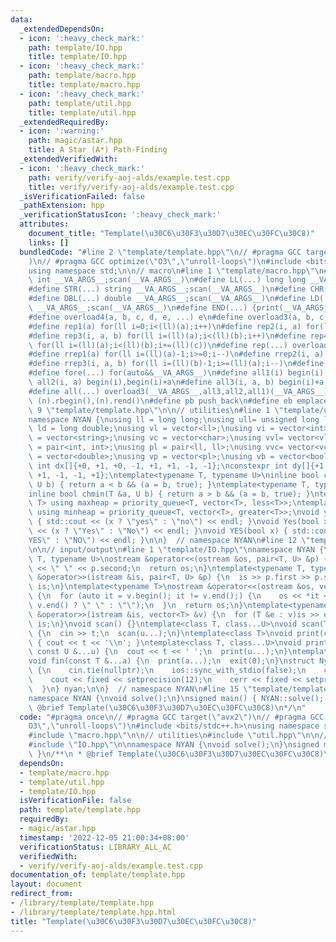 ```yaml
---
data:
  _extendedDependsOn:
  - icon: ':heavy_check_mark:'
    path: template/IO.hpp
    title: template/IO.hpp
  - icon: ':heavy_check_mark:'
    path: template/macro.hpp
    title: template/macro.hpp
  - icon: ':heavy_check_mark:'
    path: template/util.hpp
    title: template/util.hpp
  _extendedRequiredBy:
  - icon: ':warning:'
    path: magic/astar.hpp
    title: A Star (A*) Path-Finding
  _extendedVerifiedWith:
  - icon: ':heavy_check_mark:'
    path: verify/verify-aoj-alds/example.test.cpp
    title: verify/verify-aoj-alds/example.test.cpp
  _isVerificationFailed: false
  _pathExtension: hpp
  _verificationStatusIcon: ':heavy_check_mark:'
  attributes:
    document_title: "Template(\u30C6\u30F3\u30D7\u30EC\u30FC\u30C8)"
    links: []
  bundledCode: "#line 2 \"template/template.hpp\"\n// #pragma GCC target(\"avx2\"\
    )\n// #pragma GCC optimize(\"O3\",\"unroll-loops\")\n#include <bits/stdc++.h>\n\
    using namespace std;\n\n// macro\n#line 1 \"template/macro.hpp\"\n#define INT(...)\
    \ int __VA_ARGS__;scan(__VA_ARGS__)\n#define LL(...) long long __VA_ARGS__;scan(__VA_ARGS__)\n\
    #define STR(...) string __VA_ARGS__;scan(__VA_ARGS__)\n#define CHR(...) char __VA_ARGS__;scan(__VA_ARGS__)\n\
    #define DBL(...) double __VA_ARGS__;scan(__VA_ARGS__)\n#define LD(...) long double\
    \ __VA_ARGS__;scan(__VA_ARGS__)\n#define END(...) {print(__VA_ARGS__);return;}\n\
    #define overload4(a, b, c, d, e, ...) e\n#define overload3(a, b, c, d, ...) d\n\
    #define rep1(a) for(ll i=0;i<(ll)(a);i++)\n#define rep2(i, a) for(ll i=0;i<(ll)(a);i++)\n\
    #define rep3(i, a, b) for(ll i=(ll)(a);i<(ll)(b);i++)\n#define rep4(i, a, b, c)\
    \ for(ll i=(ll)(a);i<(ll)(b);i+=(ll)(c))\n#define rep(...) overload4(__VA_ARGS__,rep4,rep3,rep2,rep1)(__VA_ARGS__)\n\
    #define rrep1(a) for(ll i=(ll)(a)-1;i>=0;i--)\n#define rrep2(i, a) for(ll i=(ll)(a)-1;i>=0;i--)\n\
    #define rrep3(i, a, b) for(ll i=(ll)(b)-1;i>=(ll)(a);i--)\n#define rrep(...) overload3(__VA_ARGS__,rrep3,rrep2,rrep1)(__VA_ARGS__)\n\
    #define fore(...) for(auto&&__VA_ARGS__)\n#define all1(i) begin(i),end(i)\n#define\
    \ all2(i, a) begin(i),begin(i)+a\n#define all3(i, a, b) begin(i)+a,begin(i)+b\n\
    #define all(...) overload3(__VA_ARGS__,all3,all2,all1)(__VA_ARGS__)\n#define rall(n)\
    \ (n).rbegin(),(n).rend()\n#define pb push_back\n#define eb emplace_back\n#line\
    \ 9 \"template/template.hpp\"\n\n// utilities\n#line 1 \"template/util.hpp\"\n\
    namespace NYAN {\nusing ll = long long;\nusing ull= unsigned long long;\nusing\
    \ ld = long double;\nusing vl = vector<ll>;\nusing vi = vector<int>;\nusing vs\
    \ = vector<string>;\nusing vc = vector<char>;\nusing vvl= vector<vl>;\nusing pi\
    \ = pair<int, int>;\nusing pl = pair<ll, ll>;\nusing vvc= vector<vc>;\nusing vd\
    \ = vector<double>;\nusing vp = vector<pl>;\nusing vb = vector<bool>;\nconstexpr\
    \ int dx[]{+0, +1, +0, -1, +1, +1, -1, -1};\nconstexpr int dy[]{+1, +0, -1, +0,\
    \ +1, -1, -1, +1};\ntemplate<typename T, typename U>\ninline bool chmax(T &a,\
    \ U b) { return a < b && (a = b, true); }\ntemplate<typename T, typename U>\n\
    inline bool chmin(T &a, U b) { return a > b && (a = b, true); }\ntemplate<class\
    \ T> using maxheap = priority_queue<T, vector<T>, less<T>>;\ntemplate<class T>\
    \ using minheap = priority_queue<T, vector<T>, greater<T>>;\nvoid yes(bool x)\
    \ { std::cout << (x ? \"yes\" : \"no\") << endl; }\nvoid Yes(bool x) { std::cout\
    \ << (x ? \"Yes\" : \"No\") << endl; }\nvoid YES(bool x) { std::cout << (x ? \"\
    YES\" : \"NO\") << endl; }\n\n}  // namespace NYAN\n#line 12 \"template/template.hpp\"\
    \n\n// input/output\n#line 1 \"template/IO.hpp\"\nnamespace NYAN {\ntemplate<typename\
    \ T, typename U>\nostream &operator<<(ostream &os, pair<T, U> &p) {\n  os << p.first\
    \ << \" \" << p.second;\n  return os;\n}\ntemplate<typename T, typename U>\nistream\
    \ &operator>>(istream &is, pair<T, U> &p) {\n  is >> p.first >> p.second;\n  return\
    \ is;\n}\ntemplate<typename T>\nostream &operator<<(ostream &os, vector<T> &v)\
    \ {\n  for (auto it = v.begin(); it != v.end();) {\n    os << *it << ((++it) !=\
    \ v.end() ? \" \" : \"\");\n  }\n  return os;\n}\ntemplate<typename T>\nistream\
    \ &operator>>(istream &is, vector<T> &v) {\n  for (T &e : v)is >> e;\n  return\
    \ is;\n}\nvoid scan() {}\ntemplate<class T, class...U>\nvoid scan(T &t, U &...u)\
    \ {\n  cin >> t;\n  scan(u...);\n}\ntemplate<class T>\nvoid print(const T &t)\
    \ { cout << t << '\\n'; }\ntemplate<class T, class...U>\nvoid print(const T &t,\
    \ const U &...u) {\n  cout << t << ' ';\n  print(u...);\n}\ntemplate<class...T>\n\
    void fin(const T &...a) {\n  print(a...);\n  exit(0);\n}\nstruct Nyan {\n  Nyan()\
    \ {\n    cin.tie(nullptr);\n    ios::sync_with_stdio(false);\n    cout.tie(nullptr);\n\
    \    cout << fixed << setprecision(12);\n    cerr << fixed << setprecision(12);\n\
    \  }\n} nyan;\n\n}  // namespace NYAN\n#line 15 \"template/template.hpp\"\n\n\
    namespace NYAN {\nvoid solve();\n}\nsigned main() { NYAN::solve(); }\n/**\n *\
    \ @brief Template(\u30C6\u30F3\u30D7\u30EC\u30FC\u30C8)\n*/\n"
  code: "#pragma once\n// #pragma GCC target(\"avx2\")\n// #pragma GCC optimize(\"\
    O3\",\"unroll-loops\")\n#include <bits/stdc++.h>\nusing namespace std;\n\n// macro\n\
    #include \"macro.hpp\"\n\n// utilities\n#include \"util.hpp\"\n\n// input/output\n\
    #include \"IO.hpp\"\n\nnamespace NYAN {\nvoid solve();\n}\nsigned main() { NYAN::solve();\
    \ }\n/**\n * @brief Template(\u30C6\u30F3\u30D7\u30EC\u30FC\u30C8)\n*/"
  dependsOn:
  - template/macro.hpp
  - template/util.hpp
  - template/IO.hpp
  isVerificationFile: false
  path: template/template.hpp
  requiredBy:
  - magic/astar.hpp
  timestamp: '2022-12-05 21:00:34+08:00'
  verificationStatus: LIBRARY_ALL_AC
  verifiedWith:
  - verify/verify-aoj-alds/example.test.cpp
documentation_of: template/template.hpp
layout: document
redirect_from:
- /library/template/template.hpp
- /library/template/template.hpp.html
title: "Template(\u30C6\u30F3\u30D7\u30EC\u30FC\u30C8)"
---
```

